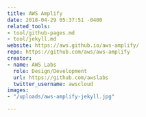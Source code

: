 ```yaml
---
title: AWS Amplify
date: 2018-04-29 05:37:51 -0400
related_tools:
- tool/github-pages.md
- tool/jekyll.md
website: https://aws.github.io/aws-amplify/
repo: https://github.com/aws/aws-amplify
creator:
- name: AWS Labs
  role: Design/Development
  url: https://github.com/awslabs
  twitter_username: awscloud
images:
- "/uploads/aws-amplify-jekyll.jpg"

---
```

